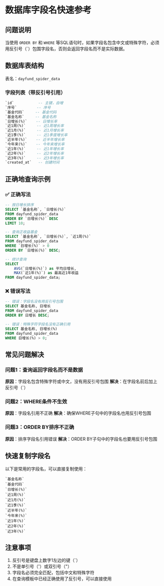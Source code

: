 # 数据库字段名快速参考

## 问题说明
当使用 `ORDER BY` 和 `WHERE` 等SQL语句时，如果字段名包含中文或特殊字符，必须用反引号（`）包围字段名，否则会返回字段名而不是实际数据。

## 数据库表结构
表名：`dayfund_spider_data`

### 字段列表（带反引号引用）
```sql
`id`           -- 主键，自增
`序号`         -- 序号
`基金代码`     -- 基金代码
`基金名称`     -- 基金名称
`日增长(%)`    -- 日增长率
`近1周(%)`     -- 近1周增长率
`近1月(%)`     -- 近1月增长率
`近1季(%)`     -- 近1季度增长率
`近半年(%)`    -- 近半年增长率
`今年来(%)`    -- 今年来增长率
`近1年(%)`     -- 近1年增长率
`近2年(%)`     -- 近2年增长率
`近3年(%)`     -- 近3年增长率
`created_at`   -- 创建时间
```

## 正确地查询示例

### ✅ 正确写法
```sql
-- 按日增长排序
SELECT `基金名称`, `日增长(%)` 
FROM dayfund_spider_data 
ORDER BY `日增长(%)` DESC 
LIMIT 10;

-- 查询正收益基金
SELECT `基金名称`, `日增长(%)`, `近1周(%)` 
FROM dayfund_spider_data 
WHERE `日增长(%)` > 0 
ORDER BY `日增长(%)` DESC;

-- 统计查询
SELECT 
    AVG(`日增长(%)`) as 平均日增长,
    MAX(`近1年(%)`) as 最高近1年收益
FROM dayfund_spider_data;
```

### ❌ 错误写法
```sql
-- 错误：字段名没有用反引号包围
SELECT 基金名称, 日增长 
FROM dayfund_spider_data 
ORDER BY 日增长 DESC;

-- 错误：特殊字符字段名没有正确引用
SELECT 基金名称, 日增长(%) 
FROM dayfund_spider_data 
WHERE 日增长(%) > 0;
```

## 常见问题解决

### 问题1：查询返回字段名而不是数据
**原因**：字段名包含特殊字符或中文，没有用反引号包围
**解决**：在字段名前后加上反引号（`）

### 问题2：WHERE条件不生效
**原因**：字段名引用不正确
**解决**：确保WHERE子句中的字段名也用反引号包围

### 问题3：ORDER BY排序不正确
**原因**：排序字段名引用错误
**解决**：ORDER BY子句中的字段名也要用反引号包围

## 快速复制字段名
以下是常用的字段名，可以直接复制使用：

```
`基金名称`
`基金代码`
`日增长(%)`
`近1周(%)`
`近1月(%)`
`近1季(%)`
`近半年(%)`
`今年来(%)`
`近1年(%)`
`近2年(%)`
`近3年(%)`
```

## 注意事项
1. 反引号是键盘上数字1左边的键（`）
2. 不是单引号（'）或双引号（"）
3. 字段名必须完全匹配，包括中文和特殊字符
4. 在查询模板中已经正确使用了反引号，可以直接使用

